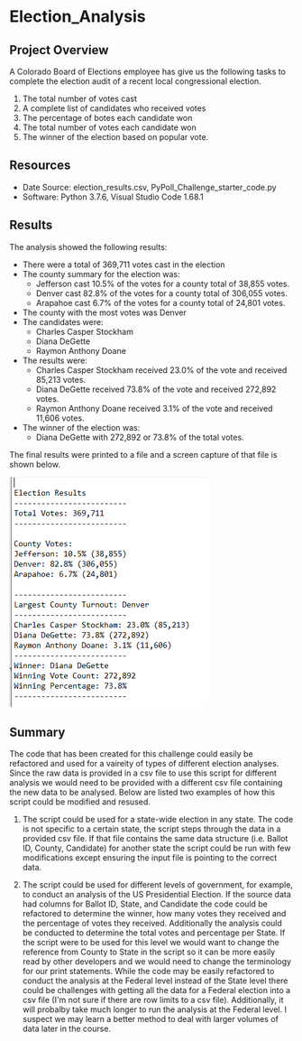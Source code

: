 # Election_Analysis

## Project Overview
A Colorado Board of Elections employee has give us the following tasks to complete the election audit of a recent local congressional election.

1. The total number of votes cast
2. A complete list of candidates who received votes
3. The percentage of botes each candidate won
4. The total number of votes each candidate won
5. The winner of the election based on popular vote.

## Resources
 - Date Source: election_results.csv, PyPoll_Challenge_starter_code.py
 - Software: Python 3.7.6, Visual Studio Code 1.68.1
 
## Results
The analysis showed the following results:
- There were a total of 369,711 votes cast in the election
- The county summary for the election was:
    - Jefferson cast 10.5% of the votes for a county total of 38,855 votes.
    - Denver cast 82.8% of the votes for a county total of 306,055 votes. 
    - Arapahoe cast 6.7% of the votes for a county total of 24,801 votes. 
- The county with the most votes was Denver
- The candidates were: 
    - Charles Casper Stockham
    - Diana DeGette
    - Raymon Anthony Doane 
- The results were:
    - Charles Casper Stockham received 23.0% of the vote and received 85,213 votes.
    - Diana DeGette received 73.8% of the vote and received 272,892 votes. 
    - Raymon Anthony Doane received 3.1% of the vote and received 11,606 votes. 
- The winner of the election was:
    - Diana DeGette with 272,892 or 73.8% of the total votes.

The final results were printed to a file and a screen capture of that file is shown below.

![my_analysis](https://github.com/kkoehn8/Election_Analysis/blob/main/ElectionSummaryResults.PNG)

## Summary
The code that has been created for this challenge could easily be refactored and used for a vaireity of types of different election analyses. Since the raw data is provided in a csv file to use this script for different analysis we would need to be provided with a different csv file containing the new data to be analysed. Below are listed two examples of how this script could be modified and resused.

1. The script could be used for a state-wide election in any state. The code is not specific to a certain state, the script steps through the data in a provided csv file. If that file contains the same data structure (i.e. Ballot ID, County, Candidate) for another state the script could be run with few modifications except ensuring the input file is pointing to the correct data. 

2. The script could be used for different levels of government, for example, to conduct an analysis of the US Presidential Election. If the source data had columns for  Ballot ID, State, and Candidate the code could be refactored to determine the winner, how many votes they received and the percentage of votes they received. Additionally the analysis could be conducted to determine the total votes and percentage per State. If the script were to be used for this level we would want to change the reference from County to State in the script so it can be more easily read by other developers and we would need to change the terminology for our print statements. While the code may be easily refactored to conduct the analysis at the Federal level instead of the State level there could be challenges with getting all the data for a Federal election into a csv file (I'm not sure if there are row limits to a csv file). Additionally, it will probalby take much longer to run the analysis at the Federal level. I suspect we may learn a better method to deal with larger volumes of data later in the course.   
 
